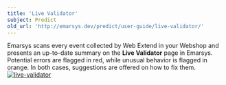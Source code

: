 ```yaml
---
title: 'Live Validator'
subject: Predict
old_url: 'http://emarsys.dev/predict/user-guide/live-validator/'
---
```


Emarsys scans every event collected by Web Extend in your Webshop and presents an up-to-date summary on the **Live Validator** page in Emarsys. Potential errors are flagged in red, while unusual behavior is flagged in orange. In both cases, suggestions are offered on how to fix them. [![live-validator](/assets/images/live-validator.png)](/assets/images/live-validator.png)